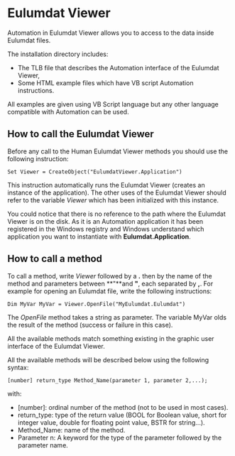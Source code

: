 # Eulumdat Viewer 

Automation in Eulumdat Viewer allows you to access to the data inside Eulumdat files.

The installation directory includes:

- The TLB file that describes the Automation interface of the Eulumdat Viewer,
- Some HTML example files which have VB script Automation instructions.


All examples are given using VB Script language but any other language compatible with Automation can be used.

## How to call the Eulumdat Viewer 

Before any call to the Human Eulumdat Viewer methods you should use the following instruction:

```
Set Viewer = CreateObject("EulumdatViewer.Application")
```

This instruction automatically runs the Eulumdat Viewer \(creates an instance of the application\). The other uses of the Eulumdat Viewer should refer to the variable *Viewer* which has been initialized with this instance.

You could notice that there is no reference to the path where the Eulumdat Viewer is on the disk. As it is an Automation application it has been registered in the Windows registry and Windows understand which application you want to instantiate with **Eulumdat.Application**.

## How to call a method 

To call a method, write *Viewer* followed by a **.** then by the name of the method and parameters between **"**and **"**, each separated by **,**. For example for opening an Eulumdat file, write the following instructions:

```
Dim MyVar MyVar = Viewer.OpenFile("MyEulumdat.Eulumdat")
```

The *OpenFile* method takes a string as parameter. The variable MyVar olds the result of the method \(success or failure in this case\).

All the available methods match something existing in the graphic user interface of the Eulumdat Viewer.

All the available methods will be described below using the following syntax:

```
[number] return_type Method_Name(parameter 1, parameter 2,...);
```

with:

- \[number\]: ordinal number of the method \(not to be used in most cases\).
- return\_type: type of the return value \(BOOL for Boolean value, short for integer value, double for floating point value, BSTR for string...\).
- Method\_Name: name of the method.
- Parameter n: A keyword for the type of the parameter followed by the parameter name.
